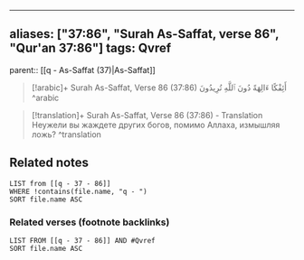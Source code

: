 
---
aliases: ["37:86", "Surah As-Saffat, verse 86", "Qur'an 37:86"]
tags: Qvref
---

parent:: [[q - As-Saffat (37)|As-Saffat]]

> [!arabic]+ Surah As-Saffat, Verse 86 (37:86)
> <span class="quran-arabic">أَئِفْكًا ءَالِهَةً دُونَ ٱللَّهِ تُرِيدُونَ</span>
^arabic

> [!translation]+ Surah As-Saffat, Verse 86 (37:86) - Translation
> Неужели вы жаждете других богов, помимо Аллаха, измышляя ложь?
^translation



## Related notes
```dataview
LIST from [[q - 37 - 86]]
WHERE !contains(file.name, "q - ")
SORT file.name ASC
```

### Related verses (footnote backlinks)
```dataview
LIST FROM [[q - 37 - 86]] AND #Qvref
SORT file.name ASC
```


